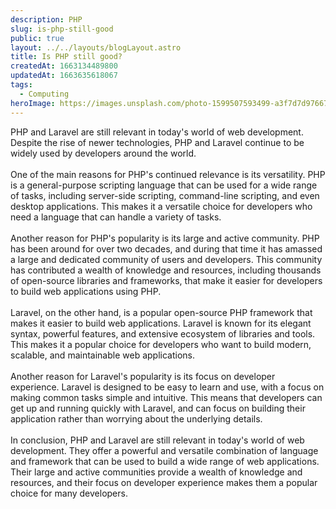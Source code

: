 ```yaml
---
description: PHP
slug: is-php-still-good
public: true
layout: ../../layouts/blogLayout.astro
title: Is PHP still good?
createdAt: 1663134489800
updatedAt: 1663635618067
tags:
  - Computing
heroImage: https://images.unsplash.com/photo-1599507593499-a3f7d7d97667?ixlib=rb-4.0.3&ixid=MnwxMjA3fDB8MHxzZWFyY2h8Mnx8cGhwfGVufDB8fDB8fA%3D%3D&w=1000&q=80
---
```


PHP and Laravel are still relevant in today's world of web development. Despite the rise of newer technologies, PHP and Laravel continue to be widely used by developers around the world.
<br/>
<br/>
One of the main reasons for PHP's continued relevance is its versatility. PHP is a general-purpose scripting language that can be used for a wide range of tasks, including server-side scripting, command-line scripting, and even desktop applications. This makes it a versatile choice for developers who need a language that can handle a variety of tasks.
<br/>
<br/>
Another reason for PHP's popularity is its large and active community. PHP has been around for over two decades, and during that time it has amassed a large and dedicated community of users and developers. This community has contributed a wealth of knowledge and resources, including thousands of open-source libraries and frameworks, that make it easier for developers to build web applications using PHP.
<br/>
<br/>
Laravel, on the other hand, is a popular open-source PHP framework that makes it easier to build web applications. Laravel is known for its elegant syntax, powerful features, and extensive ecosystem of libraries and tools. This makes it a popular choice for developers who want to build modern, scalable, and maintainable web applications.
<br/>
<br/>
Another reason for Laravel's popularity is its focus on developer experience. Laravel is designed to be easy to learn and use, with a focus on making common tasks simple and intuitive. This means that developers can get up and running quickly with Laravel, and can focus on building their application rather than worrying about the underlying details.
<br/>
<br/>
In conclusion, PHP and Laravel are still relevant in today's world of web development. They offer a powerful and versatile combination of language and framework that can be used to build a wide range of web applications. Their large and active communities provide a wealth of knowledge and resources, and their focus on developer experience makes them a popular choice for many developers.